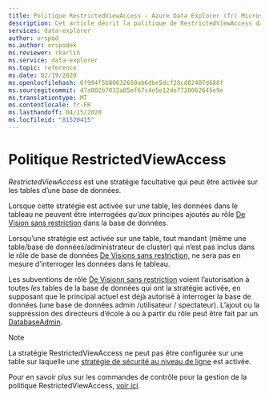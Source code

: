 ```yaml
---
title: Politique RestrictedViewAccess - Azure Data Explorer (fr) Microsoft Docs
description: Cet article décrit la politique de RestrictedViewAccess dans Azure Data Explorer.
services: data-explorer
author: orspod
ms.author: orspodek
ms.reviewer: rkarlin
ms.service: data-explorer
ms.topic: reference
ms.date: 02/19/2020
ms.openlocfilehash: 6f994f5b80632650ab6dbe5dcf28cd82407d688f
ms.sourcegitcommit: 47a002b7032a05ef67c4e5e12de7720062645e9e
ms.translationtype: MT
ms.contentlocale: fr-FR
ms.lasthandoff: 04/15/2020
ms.locfileid: "81520415"
---
```

# <a name="restrictedviewaccess-policy"></a>Politique RestrictedViewAccess

*RestrictedViewAccess* est une stratégie facultative qui peut être activée sur les tables d’une base de données.

Lorsque cette stratégie est activée sur une table, les données dans le tableau ne peuvent être interrogées *qu’aux* principes ajoutés au rôle [De Vision sans restriction](../management/access-control/role-based-authorization.md) dans la base de données.

Lorsqu’une stratégie est activée sur une table, tout mandant (même une table/base de données/administrateur de cluster) qui n’est pas inclus dans le rôle de base de données [De Visions sans restriction,](../management/access-control/role-based-authorization.md) ne sera pas en mesure d’interroger les données dans le tableau.

Les subventions de rôle [De Visionn sans restriction](../management/access-control/role-based-authorization.md) voient l’autorisation à toutes *les* tables de la base de données qui ont la stratégie activée, en supposant que le principal actuel est déjà autorisé à interroger la base de données (une base de données admin /utilisateur / spectateur). L’ajout ou la suppression des directeurs d’école à ou à partir du rôle peut être fait par un [DatabaseAdmin](../management/access-control/role-based-authorization.md).

> [!NOTE]
> La stratégie RestrictedViewAccess ne peut pas être configurée sur une table sur laquelle une [stratégie de sécurité au niveau de ligne](./rowlevelsecuritypolicy.md) est activée.

Pour en savoir plus sur les commandes de contrôle pour la gestion de la politique RestrictedViewAccess, [voir ici](../management/restrictedviewaccess-policy.md).